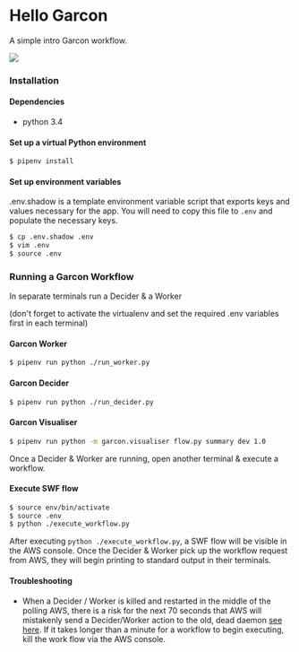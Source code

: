 # Hello Garcon

A simple intro Garcon workflow.

![](hello_garcon_dag.png)

### Installation

#### Dependencies
- python 3.4

#### Set up a virtual Python environment
```sh
$ pipenv install
```
#### Set up environment variables
.env.shadow is a template environment variable script that exports keys and values necessary for the app.  You will need to copy this file to `.env` and populate the necessary keys.
```sh
$ cp .env.shadow .env
$ vim .env
$ source .env
```

### Running a Garcon Workflow

In separate terminals run a Decider & a Worker

(don't forget to activate the virtualenv and set the required .env variables first in each terminal)

#### Garcon Worker
```sh
$ pipenv run python ./run_worker.py 
```

#### Garcon Decider
```sh
$ pipenv run python ./run_decider.py 
```
#### Garcon Visualiser
```sh
$ pipenv run python -m garcon.visualiser flow.py summary dev 1.0
```

Once a Decider & Worker are running, open another terminal & execute a workflow.

#### Execute SWF flow
```sh
$ source env/bin/activate
$ source .env
$ python ./execute_workflow.py 
```

After executing `python ./execute_workflow.py`, a SWF flow will be visible in the AWS console. Once the Decider & Worker pick up the workflow request from AWS, they will begin printing to standard output in their terminals.

#### Troubleshooting

* When a Decider / Worker is killed and restarted in the middle of the polling AWS, there is a risk for the next 70 seconds that AWS will mistakenly send a Decider/Worker action to the old, dead daemon [see here](https://github.com/aws/aws-flow-ruby/issues/31#issuecomment-37559273). If it takes longer than a minute for a workflow to begin executing, kill the work flow via the AWS console.
